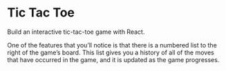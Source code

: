 # Tic Tac Toe
 Build an interactive tic-tac-toe game with React.
 
 One of the features that you’ll notice is that there is a numbered list to the right of the game’s board. This list gives you a history of all of the moves that have occurred in the game, and it is updated as the game progresses.
 